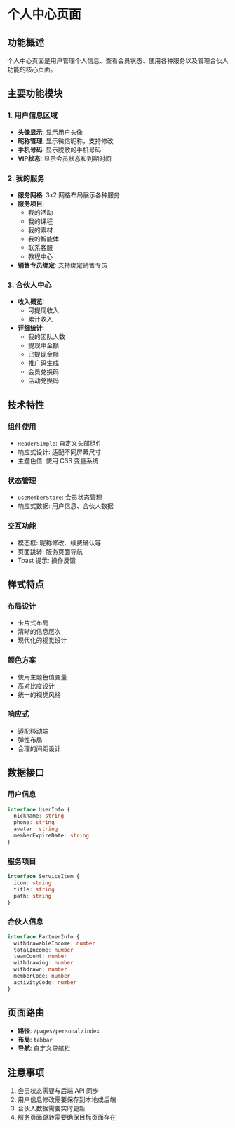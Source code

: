 # 个人中心页面

## 功能概述

个人中心页面是用户管理个人信息、查看会员状态、使用各种服务以及管理合伙人功能的核心页面。

## 主要功能模块

### 1. 用户信息区域
- **头像显示**: 显示用户头像
- **昵称管理**: 显示微信昵称，支持修改
- **手机号码**: 显示脱敏的手机号码
- **VIP状态**: 显示会员状态和到期时间

### 2. 我的服务
- **服务网格**: 3x2 网格布局展示各种服务
- **服务项目**:
  - 我的活动
  - 我的课程
  - 我的素材
  - 我的智能体
  - 联系客服
  - 教程中心
- **销售专员绑定**: 支持绑定销售专员

### 3. 合伙人中心
- **收入概览**:
  - 可提现收入
  - 累计收入
- **详细统计**:
  - 我的团队人数
  - 提现中金额
  - 已提现金额
  - 推广码生成
  - 会员兑换码
  - 活动兑换码

## 技术特性

### 组件使用
- `HeaderSimple`: 自定义头部组件
- 响应式设计: 适配不同屏幕尺寸
- 主题色值: 使用 CSS 变量系统

### 状态管理
- `useMemberStore`: 会员状态管理
- 响应式数据: 用户信息、合伙人数据

### 交互功能
- 模态框: 昵称修改、续费确认等
- 页面跳转: 服务页面导航
- Toast 提示: 操作反馈

## 样式特点

### 布局设计
- 卡片式布局
- 清晰的信息层次
- 现代化的视觉设计

### 颜色方案
- 使用主题色值变量
- 高对比度设计
- 统一的视觉风格

### 响应式
- 适配移动端
- 弹性布局
- 合理的间距设计

## 数据接口

### 用户信息
```typescript
interface UserInfo {
  nickname: string
  phone: string
  avatar: string
  memberExpireDate: string
}
```

### 服务项目
```typescript
interface ServiceItem {
  icon: string
  title: string
  path: string
}
```

### 合伙人信息
```typescript
interface PartnerInfo {
  withdrawableIncome: number
  totalIncome: number
  teamCount: number
  withdrawing: number
  withdrawn: number
  memberCode: number
  activityCode: number
}
```

## 页面路由

- **路径**: `/pages/personal/index`
- **布局**: `tabbar`
- **导航**: 自定义导航栏

## 注意事项

1. 会员状态需要与后端 API 同步
2. 用户信息修改需要保存到本地或后端
3. 合伙人数据需要实时更新
4. 服务页面跳转需要确保目标页面存在 
